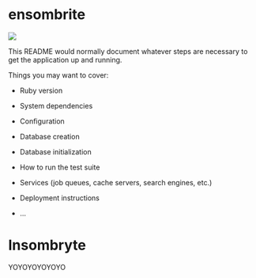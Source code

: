 # ensombrite

![](https://active-storage-ensombryte-dev.s3.us-west-1.amazonaws.com/intro-insombrite_AdobeExpress.gif)

This README would normally document whatever steps are necessary to get the
application up and running.

Things you may want to cover:

* Ruby version

* System dependencies

* Configuration

* Database creation

* Database initialization

* How to run the test suite

* Services (job queues, cache servers, search engines, etc.)

* Deployment instructions

* ...
# Insombryte


YOYOYOYOYOYO

